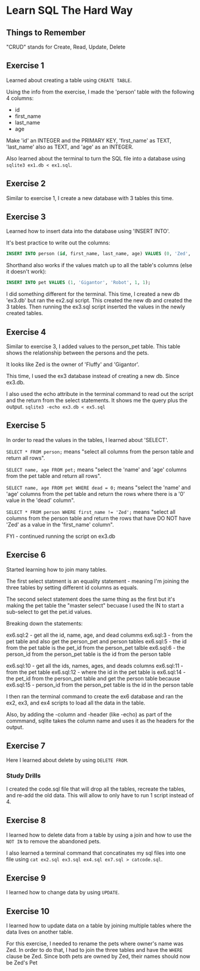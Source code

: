 # Learn SQL The Hard Way

## Things to Remember

"CRUD" stands for Create, Read, Update, Delete

## Exercise 1

Learned about creating a table using `CREATE TABLE`.

Using the info from the exercise, I made the 'person' table with the following 4 columns:

* id
* first_name
* last_name
* age

Make 'id' an INTEGER and the PRIMARY KEY, 'first_name' as TEXT, 'last_name' also as TEXT, and 'age' as an INTEGER.

Also learned about the terminal to turn the SQL file into a database using `sqlite3 ex1.db < ex1.sql`.

## Exercise 2

Similar to exercise 1, I create a new database with 3 tables this time.

## Exercise 3

Learned how to insert data into the database using 'INSERT INTO'.

It's best practice to write out the columns:
```sql
INSERT INTO person (id, first_name, last_name, age) VALUES (0, 'Zed', 'Shaw', 37);
```

Shorthand also works if the values match up to all the table's columns (else it doesn't work):
```sql
INSERT INTO pet VALUES (1, 'Gigantor', 'Robot', 1, 1);
```

I did something different for the terminal. This time, I created a new db 'ex3.db' but ran the ex2.sql script. This created the new db and created the 3 tables. Then running the ex3.sql script inserted the values in the newly created tables.

## Exercise 4

Similar to exercise 3, I added values to the person_pet table.
This table shows the relationship between the persons and the pets.

It looks like Zed is the owner of 'Fluffy' and 'Gigantor'.

This time, I used the ex3 database instead of creating a new db. Since ex3.db.

I also used the echo attribute in the terminal command to read out the script and the return from the select statements. It shows me the query plus the output.
`sqlite3 -echo ex3.db < ex5.sql`

## Exercise 5

In order to read the values in the tables, I learned about 'SELECT'.

`SELECT * FROM person;` means "select all columns from the person table and return all rows".

`SELECT name, age FROM pet;` means "select the 'name' and 'age' columns from the pet table and return all rows".

`SELECT name, age FROM pet WHERE dead = 0;` means "select the 'name' and 'age' columns from the pet table and return the rows where there is a '0' value in the 'dead' column".

`SELECT * FROM person WHERE first_name != 'Zed';` means "select all columns from the person table and return the rows that have DO NOT have 'Zed' as a value in the 'first_name' column".

FYI - continued running the script on ex3.db

## Exercise 6

Started learning how to join many tables.

The first select statment is an equality statement - meaning I'm joining the three tables by setting different id columns as equals.

The second select statement does the same thing as the first but it's making the pet table the "master select" becuase I used the IN to start a sub-select to get the pet.id values.

Breaking down the statements:

ex6.sql:2 - get all the id, name, age, and dead columms
ex6.sql:3 - from the pet table and also get the person_pet and person tables
ex6.sql:5 - the id from the pet table is the pet_id from the person_pet talble
ex6.sql:6 - the person_id from the person_pet table is the id from the person table

ex6.sql:10 - get all the ids, names, ages, and deads columns
ex6.sql:11 - from the pet table
ex6.sql:12 - where the id in the pet table is
ex6.sql:14 - the pet_id from the person_pet table and get the person table because
ex6.sql:15 - person_id from the person_pet table is the id in the person table

I then ran the terminal command to create the ex6 database and ran the ex2, ex3, and ex4 scripts to load all the data in the table.

Also, by adding the -column and -header (like -echo) as part of the commmand, sqlite takes the column name and uses it as the headers for the output.

## Exercise 7

Here I learned about delete by using `DELETE FROM`.

### Study Drills

I created the code.sql file that will drop all the tables, recreate the tables, and re-add the old data. This will allow to only have to run 1 script instead of 4.

## Exercise 8

I learned how to delete data from a table by using a join and how to use the `NOT IN` to remove the abandoned pets.

I also learned a terminal command that concatinates my sql files into one file using `cat ex2.sql ex3.sql ex4.sql ex7.sql > catcode.sql`.

## Exercise 9

I learned how to change data by using `UPDATE`.

## Exercise 10

I learned how to update data on a table by joining multiple tables where the data lives on another table.

For this exercise, I needed to rename the pets where owner's name was Zed. In order to do that, I had to join the three tables and have the `WHERE` clause be Zed. Since both pets are owned by Zed, their names should now be Zed's Pet
